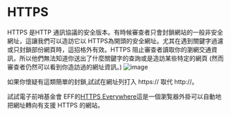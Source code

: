 [Title]: # (HTTPS)
[Order]: # (5)

# HTTPS

HTTPS 是HTTP 通訊協議的安全版本。有時候審查者只會封鎖網站的一般非安全網址，這讓我們可以造訪它以 HTTPS為開頭的安全網址。尤其在遇到關鍵字過濾或只封鎖部份網頁時，這招格外有效。HTTPS 阻止審查者讀取你的瀏網交通資訊，所以他們無法知道你送出了什麼關鍵字的查詢或是造訪某些特定的網頁 (然而審查者仍然可以看到你造訪過的網址資訊。)
![image](internetb2.png)

如果你懷疑有這類簡單的封鎖,試試在網址列打入 https:// 取代 http://。

試試電子前哨基金會 EFF的[HTTPS Everywhere]("https://www.eff.org/https-everywhere)這是一個瀏覧器外掛可以自動地把網址轉向有支援 HTTPS 的網站。